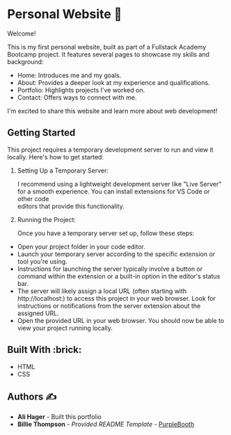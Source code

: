 # Personal Website :partying_face:

Welcome!

This is my first personal website, built as part of a Fullstack Academy Bootcamp project.  It features several pages to showcase my skills and background:
- Home: Introduces me and my goals.
- About: Provides a deeper look at my experience and qualifications.
- Portfolio: Highlights projects I've worked on.
- Contact: Offers ways to connect with me.

I'm excited to share this website and learn more about web development!

## Getting Started

This project requires a temporary development server to run and view it locally. Here's how to get started:

1. Setting Up a Temporary Server:

   I recommend using a lightweight development server like "Live Server" for a smooth experience. You can install extensions for VS Code or other code     
   editors that provide this functionality.

3. Running the Project:

   Once you have a temporary server set up, follow these steps:

- Open your project folder in your code editor.
- Launch your temporary server according to the specific extension or tool you're using.
- Instructions for launching the server typically involve a button or command within the extension or a built-in option in the editor's status bar.
- The server will likely assign a local URL (often starting with http://localhost:) to access this project in your web browser. Look for instructions or notifications from the server extension about the assigned URL.
- Open the provided URL in your web browser. You should now be able to view your project running locally.

## Built With :brick:

- HTML
- CSS

## Authors :writing_hand:

- **Ali Hager** - Built this portfolio
- **Billie Thompson** - _Provided README Template_ -
  [PurpleBooth](https://github.com/PurpleBooth)
